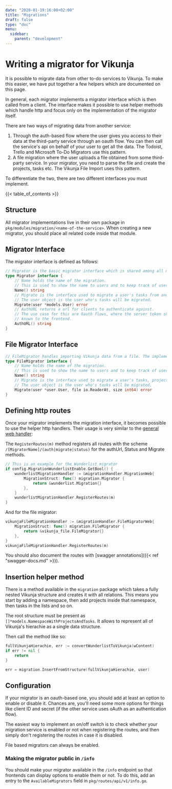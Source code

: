 ```yaml
---
date: "2020-01-19:16:00+02:00"
title: "Migrations"
draft: false
type: "doc"
menu:
  sidebar:
    parent: "development"
---
```


# Writing a migrator for Vikunja

It is possible to migrate data from other to-do services to Vikunja.
To make this easier, we have put together a few helpers which are documented on this page.

In general, each migrator implements a migrator interface which is then called from a client.
The interface makes it possible to use helper methods which handle http and focus only on the implementation of the migrator itself.

There are two ways of migrating data from another service:
1. Through the auth-based flow where the user gives you access to their data at the third-party service through an 
   oauth flow. You can then call the service's api on behalf of your user to get all the data.
   The Todoist, Trello and Microsoft To-Do Migrators use this pattern.
2. A file migration where the user uploads a file obtained from some third-party service. In your migrator, you need
   to parse the file and create the projects, tasks etc.
   The Vikunja File Import uses this pattern.

To differentiate the two, there are two different interfaces you must implement.

{{< table_of_contents >}}

## Structure

All migrator implementations live in their own package in `pkg/modules/migration/<name-of-the-service>`.
When creating a new migrator, you should place all related code inside that module.

## Migrator Interface

The migrator interface is defined as follows:

```go
// Migrator is the basic migrator interface which is shared among all migrators
type Migrator interface {
	// Name holds the name of the migration.
	// This is used to show the name to users and to keep track of users who already migrated.
	Name() string
	// Migrate is the interface used to migrate a user's tasks from another platform to vikunja.
	// The user object is the user who's tasks will be migrated.
	Migrate(user *models.User) error
	// AuthURL returns a url for clients to authenticate against.
	// The use case for this are Oauth flows, where the server token should remain hidden and not
	// known to the frontend.
	AuthURL() string
}
```

## File Migrator Interface

```go
// FileMigrator handles importing Vikunja data from a file. The implementation of it determines the format.
type FileMigrator interface {
	// Name holds the name of the migration.
	// This is used to show the name to users and to keep track of users who already migrated.
	Name() string
	// Migrate is the interface used to migrate a user's tasks, projects and other things from a file to vikunja.
	// The user object is the user who's tasks will be migrated.
	Migrate(user *user.User, file io.ReaderAt, size int64) error
}
```

## Defining http routes

Once your migrator implements the migration interface, it becomes possible to use the helper http handlers.
Their usage is very similar to the [general web handler](https://kolaente.dev/vikunja/web#user-content-defining-routes-using-the-standard-web-handler):

The `RegisterRoutes(m)` method registers all routes with the scheme `/[MigratorName]/(auth|migrate|status)` for the 
authUrl, Status and Migrate methods.

```go
// This is an example for the Wunderlist migrator
if config.MigrationWunderlistEnable.GetBool() {
	wunderlistMigrationHandler := &migrationHandler.MigrationWeb{
		MigrationStruct: func() migration.Migrator {
			return &wunderlist.Migration{}
		},
	}
	wunderlistMigrationHandler.RegisterRoutes(m)
}
```

And for the file migrator:

```go
vikunjaFileMigrationHandler := &migrationHandler.FileMigratorWeb{
	MigrationStruct: func() migration.FileMigrator {
		return &vikunja_file.FileMigrator{}
	},
}
vikunjaFileMigrationHandler.RegisterRoutes(m)
```

You should also document the routes with [swagger annotations]({{< ref "swagger-docs.md" >}}).

## Insertion helper method

There is a method available in the `migration` package which takes a fully nested Vikunja structure and creates it with all relations. 
This means you start by adding a namespace, then add projects inside that namespace, then tasks in the lists and so on.

The root structure must be present as `[]*models.NamespaceWithProjectsAndTasks`. It allows to represent all of Vikunja's 
hierachie as a single data structure.

Then call the method like so:

```go
fullVikunjaHierachie, err := convertWunderlistToVikunja(wContent)
if err != nil {
    return
}

err = migration.InsertFromStructure(fullVikunjaHierachie, user)
```

## Configuration

If your migrator is an oauth-based one, you should add at least an option to enable or disable it.
Chances are, you'll need some more options for things like client ID and secret 
(if the other service uses oAuth as an authentication flow).

The easiest way to implement an on/off switch is to check whether your migration service is enabled or not when 
registering the routes, and then simply don't registering the routes in case it is disabled.

File based migrators can always be enabled.

### Making the migrator public in `/info` 

You should make your migrator available in the `/info` endpoint so that frontends can display options to enable them or not.
To do this, add an entry to the `AvailableMigrators` field in `pkg/routes/api/v1/info.go`.
